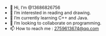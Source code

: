 - 👋 Hi, I’m @13686826756
- 👀 I’m interested in reading and drawing.
- 🌱 I’m currently learning C++ and Java.
- 💞️ I’m looking to collaborate on programming.
- 📫 How to reach me : 2759613674@qq.com

<!---
13686826756/13686826756 is a ✨ special ✨ repository because its `README.md` (this file) appears on your GitHub profile.
You can click the Preview link to take a look at your changes.
--->
